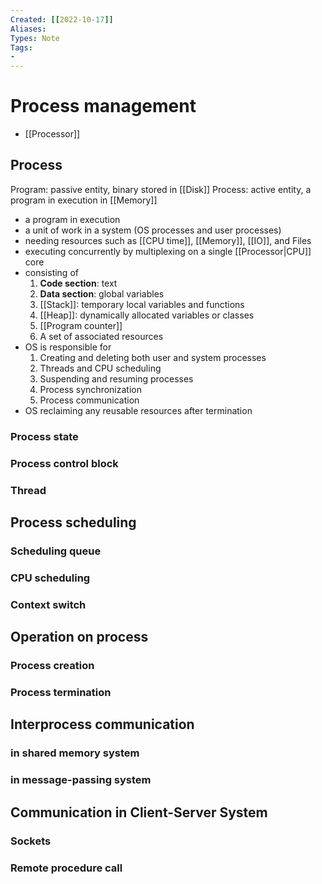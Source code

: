 ```yaml
---
Created: [[2022-10-17]]
Aliases: 
Types: Note
Tags: 
- 
---
```

# Process management
- [[Processor]]
## Process
Program: passive entity, binary stored in [[Disk]]
Process: active entity, a program in execution in [[Memory]]
- a program in execution
- a unit of work in a system (OS processes and user processes)
- needing resources such as [[CPU time]], [[Memory]], [[IO]], and Files
- executing concurrently by multiplexing on a single [[Processor|CPU]] core
- consisting of 
  1. **Code section**: text
  2. **Data section**: global variables
  3. [[Stack]]: temporary local variables and functions
  4. [[Heap]]: dynamically allocated variables or classes
  5. [[Program counter]]
  6. A set of associated resources
- OS is responsible for
	1. Creating and deleting both user and system processes
	2. Threads and CPU scheduling
	3. Suspending and resuming processes
	4. Process synchronization
	5. Process communication
- OS reclaiming any reusable resources after termination
### Process state
### Process control block
### Thread
## Process scheduling
### Scheduling queue
### CPU scheduling
### Context switch
## Operation on process
### Process creation
### Process termination
## Interprocess communication
### in shared memory system
### in message-passing system
## Communication in Client-Server System
### Sockets
### Remote procedure call

